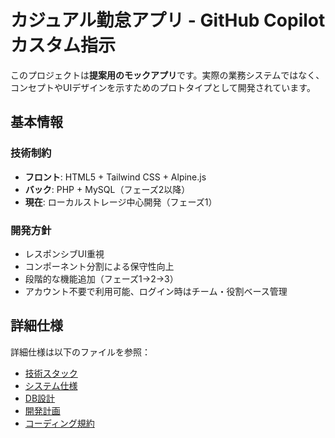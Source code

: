 # カジュアル勤怠アプリ - GitHub Copilot カスタム指示

このプロジェクトは**提案用のモックアプリ**です。実際の業務システムではなく、コンセプトやUIデザインを示すためのプロトタイプとして開発されています。

## 基本情報

### 技術制約
- **フロント**: HTML5 + Tailwind CSS + Alpine.js
- **バック**: PHP + MySQL（フェーズ2以降）
- **現在**: ローカルストレージ中心開発（フェーズ1）

### 開発方針
- レスポンシブUI重視
- コンポーネント分割による保守性向上
- 段階的な機能追加（フェーズ1→2→3）
- アカウント不要で利用可能、ログイン時はチーム・役割ベース管理

## 詳細仕様
詳細仕様は以下のファイルを参照：
- [技術スタック](../docs/tech-stack.md)
- [システム仕様](../docs/system-specifications.md)
- [DB設計](../docs/database-schema.md)
- [開発計画](../docs/development-phases.md)
- [コーディング規約](../docs/coding-standards.md)
